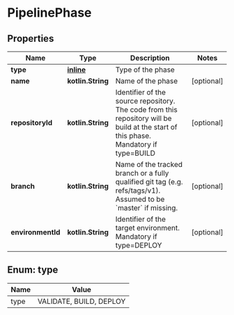 
# PipelinePhase

## Properties
Name | Type | Description | Notes
------------ | ------------- | ------------- | -------------
**type** | [**inline**](#TypeEnum) | Type of the phase | 
**name** | **kotlin.String** | Name of the phase |  [optional]
**repositoryId** | **kotlin.String** | Identifier of the source repository. The code from this repository will be build at the start of this phase. Mandatory if type&#x3D;BUILD |  [optional]
**branch** | **kotlin.String** | Name of the tracked branch or a fully qualified git tag (e.g. refs/tags/v1).  Assumed to be &#x60;master&#x60; if missing. |  [optional]
**environmentId** | **kotlin.String** | Identifier of the target environment. Mandatory if type&#x3D;DEPLOY |  [optional]


<a name="TypeEnum"></a>
## Enum: type
Name | Value
---- | -----
type | VALIDATE, BUILD, DEPLOY



